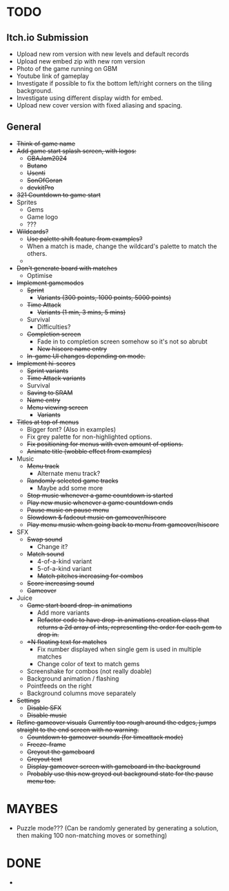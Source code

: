 # TODO

## Itch.io Submission
* Upload new rom version with new levels and default records
* Upload new embed zip with new rom version
* Photo of the game running on GBM
* Youtube link of gameplay
* Investigate if possible to fix the bottom left/right corners on the tiling background.
* Investigate using different display width for embed.
* Upload new cover version with fixed aliasing and spacing.

## General
* ~~Think of game name~~
* ~~Add game start splash screen, with logos:~~
    * ~~GBAJam2024~~
    * ~~Butano~~
    * ~~Usenti~~
    * ~~SonOfGoran~~
    * ~~devkitPro~~
* ~~321 Countdown to game start~~
* Sprites
    * Gems
    * Game logo
    * ???
* ~~Wildcards?~~
    * ~~Use palette shift feature from examples?~~
    * When a match is made, change the wildcard's palette to match the others.
    * 
* ~~Don't generate board with matches~~
    * Optimise
* ~~Implement gamemodes~~
    * ~~Sprint~~
        * ~~Variants (300 points, 1000 points, 5000 points)~~
    * ~~Time Attack~~
        * ~~Variants (1 min, 3 mins, 5 mins)~~
    * Survival
        * Difficulties?
    * ~~Completion screen~~
        * Fade in to completion screen somehow so it's not so abrubt
        * ~~New hiscore name entry~~
    * ~~In-game UI changes depending on mode.~~
* ~~Implement hi-scores~~
    * ~~Sprint variants~~
    * ~~Time Attack variants~~
    * Survival
    * ~~Saving to SRAM~~
    * ~~Name entry~~
    * ~~Menu viewing screen~~
        * ~~Variants~~
* ~~Titles at top of menus~~
    * Bigger font? (Also in examples)
    * Fix grey palette for non-highlighted options.
    * ~~Fix positioning for menus with even amount of options.~~
    * ~~Animate title (wobble effect from examples)~~
* Music
    * ~~Menu track~~
        * Alternate menu track?
    * ~~Randomly selected game tracks~~
        * Maybe add some more
    * ~~Stop music whenever a game countdown is started~~
    * ~~Play new music whenever a game countdown ends~~
    * ~~Pause music on pause menu~~
    * ~~Slowdown & fadeout music on gameover/hiscore~~
    * ~~Play menu music when going back to menu from gameover/hiscore~~
* SFX
    * ~~Swap sound~~
        * Change it?
    * ~~Match sound~~
        * 4-of-a-kind variant
        * 5-of-a-kind variant
        * ~~Match pitches increasing for combos~~
    * ~~Score increasing sound~~
    * ~~Gameover~~
* Juice
    * ~~Game start board drop-in animations~~
        * Add more variants
        * ~~Refactor code to have drop-in animations creation class that returns a 2d array of ints, representing the order for each gem to drop in.~~
    * ~~+N floating text for matches~~
        * Fix number displayed when single gem is used in multiple matches
        * Change color of text to match gems
    * Screenshake for combos (not really doable)
    * Background animation / flashing
    * Pointfeeds on the right
    * Background columns move separately
* ~~Settings~~
    * ~~Disable SFX~~
    * ~~Disable music~~
* ~~Refine gameover visuals~~
    ~~Currently too rough around the edges, jumps straight to the end screen with no warning.~~
    * ~~Countdown to gameover sounds (for timeattack mode)~~
    * ~~Freeze-frame~~
    * ~~Greyout the gameboard~~
    * ~~Greyout text~~
    * ~~Display gameover screen with gameboard in the background~~
    * ~~Probably use this new greyed out background state for the pause menu too.~~

# MAYBES
* Puzzle mode??? (Can be randomly generated by generating a solution, then making 100 non-matching moves or something)

# DONE
* 